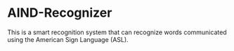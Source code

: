 # AIND-Recognizer
This is a smart recognition system that can recognize words communicated using the American Sign Language (ASL).  
